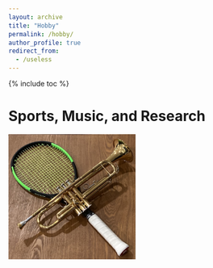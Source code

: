 ```yaml
---
layout: archive
title: "Hobby"
permalink: /hobby/
author_profile: true
redirect_from:
  - /useless
---
```


{% include toc %}

Sports, Music, and Research
======

<img src="/images/hobbies.jpg" width="50%">
